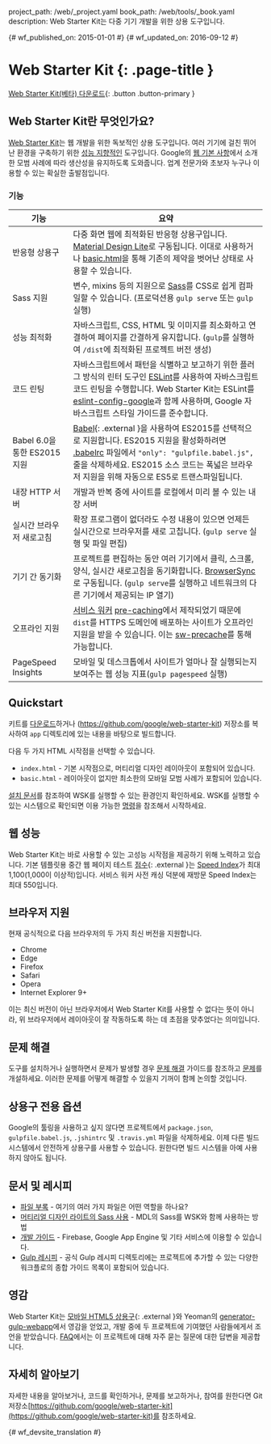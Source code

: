 project_path: /web/_project.yaml
book_path: /web/tools/_book.yaml
description: Web Starter Kit는 다중 기기 개발을 위한 상용 도구입니다.

{# wf_published_on: 2015-01-01 #}
{# wf_updated_on: 2016-09-12 #}

# Web Starter Kit {: .page-title }

[Web Starter Kit(베타) 다운로드](https://github.com/google/web-starter-kit/releases/latest){: .button .button-primary }

## Web Starter Kit란 무엇인가요?

[Web Starter Kit](https://github.com/google/web-starter-kit)는 웹 개발을 위한 독보적인 상용 도구입니다. 여러 기기에 걸친 뛰어난 환경을 구축하기 위한 [성능 지향적인](#web-performance) 도구입니다. Google의 [웹 기본 사항](/web/fundamentals/)에서 소개한 모범 사례에 따라 생산성을 유지하도록 도와줍니다. 업계 전문가와 초보자 누구나 이용할 수 있는 확실한 출발점입니다.

### 기능

| 기능                                | 요약                                                                                                                                                                                                                                                     |
|----------------------------------------|-------------------------------------------------------------------------------------------------------------------------------------------------------------------------------------------------------------------------------------------------------------|
| 반응형 상용구 | 다중 화면 웹에 최적화된 반응형 상용구입니다. [Material Design Lite](http://getmdl.io)로 구동됩니다.  이대로 사용하거나 [basic.html](https://github.com/google/web-starter-kit/blob/master/app/basic.html)을 통해 기존의 제약을 벗어난 상태로 사용할 수 있습니다.                          |
| Sass 지원                           | 변수, mixins 등의 지원으로 [Sass](http://sass-lang.com/)를 CSS로 쉽게 컴파일할 수 있습니다. (프로덕션용 `gulp serve` 또는 `gulp` 실행)                                                                                                      |
| 성능 최적화               | 자바스크립트, CSS, HTML 및 이미지를 최소화하고 연결하여 페이지를 간결하게 유지합니다. (`gulp`를 실행하여 `/dist`에 최적화된 프로젝트 버전 생성)                                                                                                |
| 코드 린팅               | 자바스크립트에서 패턴을 식별하고 보고하기 위한 플러그 방식의 린터 도구인 [ESLint](http://eslint.org)를 사용하여 자바스크립트 코드 린팅을 수행합니다. Web Starter Kit는 ESLint를 [eslint-config-google](https://github.com/google/eslint-config-google)과 함께 사용하며, Google 자바스크립트 스타일 가이드를 준수합니다.                                                                                                |
| Babel 6.0을 통한 ES2015 지원                   | [Babel](https://babeljs.io/){: .external }을 사용하여 ES2015를 선택적으로 지원합니다. ES2015 지원을 활성화하려면 [.babelrc](https://github.com/google/web-starter-kit/blob/master/.babelrc) 파일에서 `"only": "gulpfile.babel.js",` 줄을 삭제하세요. ES2015 소스 코드는 폭넓은 브라우저 지원을 위해 자동으로 ES5로 트랜스파일됩니다.  |
| 내장 HTTP 서버                   | 개발과 반복 중에 사이트를 로컬에서 미리 볼 수 있는 내장 서버                                                                                                                                                                            |
| 실시간 브라우저 새로고침| 확장 프로그램이 없더라도 수정 내용이 있으면 언제든 실시간으로 브라우저를 새로 고칩니다. (`gulp serve` 실행 및 파일 편집)                                                                                                                           |
| 기기 간 동기화           | 프로젝트를 편집하는 동안 여러 기기에서 클릭, 스크롤, 양식, 실시간 새로고침을 동기화합니다. [BrowserSync](http://browsersync.io)로 구동됩니다. (`gulp serve`를 실행하고 네트워크의 다른 기기에서 제공되는 IP 열기)                       |
| 오프라인 지원                     | [서비스 워커](/web/fundamentals/getting-started/primers/service-workers) [pre-caching](https://github.com/google/web-starter-kit/blob/master/gulpfile.babel.js#L226)에서 제작되었기 때문에 `dist`를 HTTPS 도메인에 배포하는 사이트가 오프라인 지원을 받을 수 있습니다. 이는 [sw-precache](https://github.com/GoogleChrome/sw-precache/)를 통해 가능합니다.                                                                                                                                              |
| PageSpeed Insights                     | 모바일 및 데스크톱에서 사이트가 얼마나 잘 실행되는지 보여주는 웹 성능 지표(`gulp pagespeed` 실행)                                                                                                                                                    |

## Quickstart

키트를 [다운로드](https://github.com/google/web-starter-kit/releases/latest)하거나
(https://github.com/google/web-starter-kit) 저장소를 복사하여
`app` 디렉토리에 있는 내용을 바탕으로 빌드합니다.

다음 두 가지 HTML 시작점을 선택할 수 있습니다.

- `index.html` - 기본 시작점으로, 머티리얼 디자인 레이아웃이 포함되어 있습니다.
- `basic.html` - 레이아웃이 없지만 최소한의 모바일 모범 사례가 포함되어 있습니다.

[설치 문서](https://github.com/google/web-starter-kit/blob/master/docs/install.md)를 참조하여 WSK를 실행할 수 있는 환경인지 확인하세요.
WSK를 실행할 수 있는 시스템으로 확인되면 이용 가능한 [명령](https://github.com/google/web-starter-kit/blob/master/docs/commands.md)을 참조해서 시작하세요.

## 웹 성능

Web Starter Kit는 바로 사용할 수 있는 고성능 시작점을 제공하기 위해 노력하고 있습니다. 기본 템플릿용 중간 웹 페이지 테스트 [점수](http://www.webpagetest.org/result/151201_VW_XYC/){: .external }는 [Speed Index](https://sites.google.com/a/webpagetest.org/docs/using-webpagetest/metrics/speed-index)가 최대 1,100(1,000이 이상적)입니다. 서비스 워커 사전 캐싱 덕분에 재방문 Speed Index는 최대 550입니다. 

## 브라우저 지원

현재 공식적으로 다음 브라우저의 두 가지 최신 버전을 지원합니다.

* Chrome
* Edge
* Firefox
* Safari
* Opera
* Internet Explorer 9+

이는 최신 버전이 아닌 브라우저에서 Web Starter Kit를 사용할 수 없다는 뜻이 아니라, 위 브라우저에서 레이아웃이 잘 작동하도록 하는 데 초점을 맞추었다는 의미입니다.

## 문제 해결

도구를 설치하거나 실행하면서 문제가 발생할 경우 [문제 해결](https://github.com/google/web-starter-kit/wiki/Troubleshooting) 가이드를 참조하고 [문제](https://github.com/google/web-starter-kit/issues)를 개설하세요. 이러한 문제를 어떻게 해결할 수 있을지 기꺼이 함께 논의할 것입니다.

## 상용구 전용 옵션

Google의 툴링을 사용하고 싶지 않다면 프로젝트에서 `package.json`, `gulpfile.babel.js`, `.jshintrc` 및 `.travis.yml` 파일을 삭제하세요. 이제 다른 빌드 시스템에서 안전하게 상용구를 사용할 수 있습니다. 원한다면 빌드 시스템을 아예 사용하지 않아도 됩니다.

## 문서 및 레시피

* [파일 부록](https://github.com/google/web-starter-kit/blob/master/docs/file-appendix.md) - 여기의 여러 가지 파일은 어떤 역할을 하나요?
* [머티리얼 디자인 라이트의 Sass 사용](https://github.com/google/web-starter-kit/blob/master/docs/mdl-sass.md) - MDL의 Sass를 WSK와 함께 사용하는 방법
* [개발 가이드](https://github.com/google/web-starter-kit/blob/master/docs/deploy.md) - Firebase, Google App Engine 및 기타 서비스에 이용할 수 있습니다.
* [Gulp 레시피](https://github.com/gulpjs/gulp/tree/master/docs/recipes) - 공식 Gulp 레시피 디렉토리에는 프로젝트에 추가할 수 있는 다양한 워크플로의 종합 가이드 목록이 포함되어 있습니다.

## 영감

Web Starter Kit는 [모바일 HTML5 상용구](https://html5boilerplate.com/mobile/){: .external }와 Yeoman의 [generator-gulp-webapp](https://github.com/yeoman/generator-webapp)에서 영감을 얻었고, 개발 중에 두 프로젝트에 기여했던 사람들에게서 조언을 받았습니다. [FAQ](https://github.com/google/web-starter-kit/wiki/FAQ)에서는 이 프로젝트에 대해 자주 묻는 질문에 대한 답변을 제공합니다.


## 자세히 알아보기

자세한 내용을 알아보거나, 코드를 확인하거나, 문제를 보고하거나, 참여를 원한다면
Git 저장소[https://github.com/google/web-starter-kit](https://github.com/google/web-starter-kit)를 참조하세요.


{# wf_devsite_translation #}
